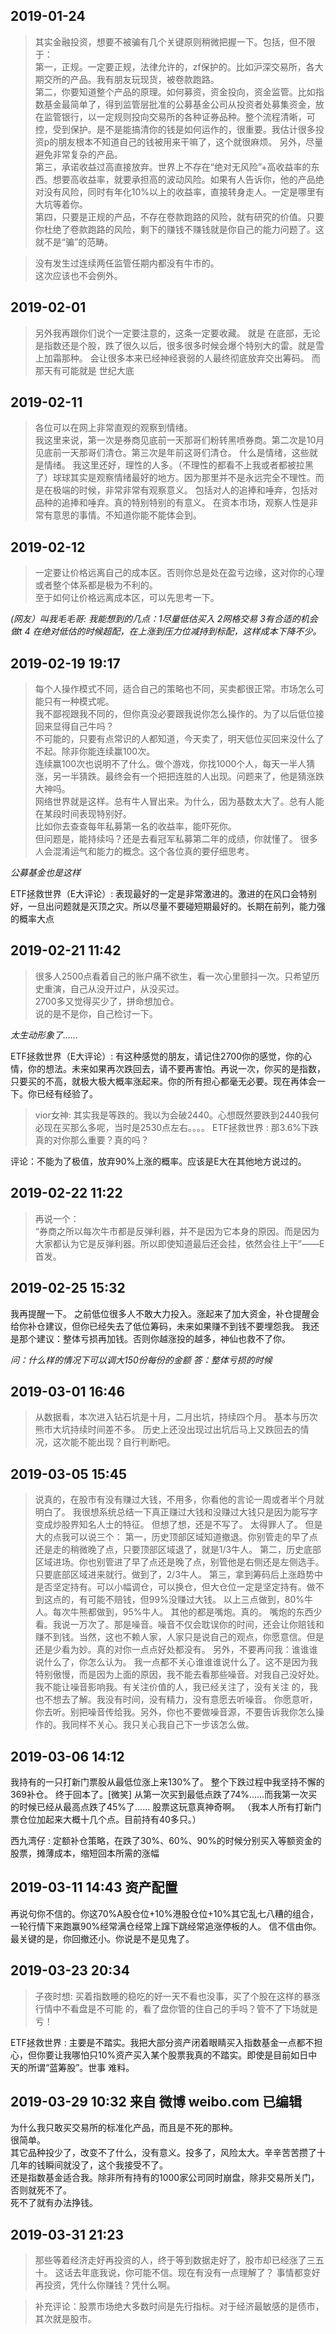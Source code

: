 
## 2019-01-24

> 其实金融投资，想要不被骗有几个关键原则稍微把握一下。包括，但不限于：  
第一，正规。一定要正规，法律允许的，zf保护的。比如沪深交易所，各大期交所的产品。我有朋友玩现货，被卷款跑路。  
第二，你要知道整个产品的原理。如何募资，资金投向，资金监管。比如指数基金最简单了，得到监管层批准的公募基金公司从投资者处募集资金，放在监管银行，以一定规则投向交易所的各种证券品种。整个流程清晰，可控，受到保护。是不是能搞清你的钱是如何运作的，很重要。我估计很多投资p的朋友根本不知道自己的钱被用来干嘛了，这个就很麻烦。
另外，尽量避免非常复杂的产品。  
第三，承诺收益过高直接放弃。世界上不存在“绝对无风险”+高收益率的东西。想要高收益率，就要承担高的波动风险。如果有人告诉你，他的产品绝对没有风险，同时有年化10%以上的收益率，直接转身走人。一定是哪里有大坑等着你。  
第四，只要是正规的产品，不存在卷款跑路的风险，就有研究的价值。只要你杜绝了卷款跑路的风险，剩下的赚钱不赚钱就是你自己的能力问题了。这就不是“骗”的范畴。

> 没有发生过连续两任监管任期内都没有牛市的。  
这次应该也不会例外。 

## 2019-02-01

> 另外我再跟你们说个一定要注意的，这条一定要收藏。
就是
在底部，无论是指数还是个股，跌了很久以后，很多很多时候会爆个特别大的雷。就是雪上加霜那种。
会让很多本来已经神经衰弱的人最终彻底放弃交出筹码。
而那天有可能就是
世纪大底  

## 2019-02-11 

>各位可以在网上非常直观的观察到情绪。  
我这里来说，第一次是券商见底前一天那哥们粉转黑喷券商。第二次是10月见底前一天那哥们清仓。第三次是年前这哥们清仓。
什么是情绪，这些就是情绪。
我这里还好，理性的人多。（不理性的都看不上我或者都被拉黑了）球球其实是观察情绪最好的地方。因为那里并不是永远完全不理性。而是在极端的时候，非常非常有观察意义。
包括对人的追捧和唾弃，包括对品种的追捧和唾弃。真的特别特别的有意义。
在资本市场，观察人性是非常有意思的事情。不知道你能不能体会到。

## 2019-02-12

>一定要让价格远离自己的成本区。否则你总是处在盈亏边缘，这对你的心理或者整个体系都是极为不利的。  
至于如何让价格远离成本区，可以先思考一下。

*(网友）叫我毛毛哥: 我能想到的几点：1尽量低估买入 2网格交易 3有合适的机会做t 4 在绝对低估的时候超配，在上涨到压力位减持到标配，这样成本下降不少。*

## 2019-02-19 19:17

> 每个人操作模式不同，适合自己的策略也不同，买卖都很正常。市场怎么可能只有一种模式呢。  
我不鄙视跟我不同的，但你真没必要跟我说你怎么操作的。为了以后低位接回来显得自己牛吗？  
不可能的，只要有点常识的人都知道，今天卖了，明天低位买回来没什么了不起。除非你能连续赢100次。  
连续赢100次也说明不了什么。做个游戏，你找1000个人，每天一半人猜涨，另一半猜跌。最终会有一个把把连胜的人出现。问题来了，他是猜涨跌大神吗。  
网络世界就是这样。总有牛人冒出来。为什么，因为基数太大了。总有人能在某段时间表现特别好。  
比如你去查查每年私募第一名的收益率，能吓死你。  
但问题是，能持续吗？还是去看冠军私募第二年的成绩，你就懂了。
很多人会混淆运气和能力的概念。这个各位真的要仔细思考。

*公募基金也是这样*

ETF拯救世界（E大评论）: 表现最好的一定是非常激进的。激进的在风口会特别好，一旦出问题就是灭顶之灾。所以尽量不要碰短期最好的。长期在前列，能力强的概率大点

## 2019-02-21 11:42

>很多人2500点看着自己的账户痛不欲生，看一次心里颤抖一次。只希望历史重演，自己从没开过户，从没买过。  
2700多又觉得买少了，拼命想加仓。  
说的是不是你，自己检讨一下。 

*太生动形象了……*

ETF拯救世界（E大评论）: 有这种感觉的朋友，请记住2700你的感觉，你的心情，你的想法。未来如果再次跌回去，请不要再害怕。再说一次，你买的是指数，只要买的不高，就极大极大概率涨起来。你的所有担心都毫无必要。现在再体会一下。你已经有经验了。

>vior女神: 其实我是等跌的。我以为会破2440。心想既然要跌到2440我何必现在买那么多呢，当时是2530点左右。。。。
ETF拯救世界  : 那3.6%下跌真的对你那么重要？真的吗？

评论：不能为了极值，放弃90%上涨的概率。应该是E大在其他地方说过的。

##  2019-02-22 11:22 

>再说一个：  
“券商之所以每次牛市都是反弹利器，并不是因为它本身的原因。而是因为大家都认为它是反弹利器。所以即使知道最后还会挂，依然会往上干”——E首发。

## 2019-02-25 15:32 

我再提醒一下。
之前低位很多人不敢大力投入。涨起来了加大资金，补仓提醒会给你补仓建议，但你已经失去了低位筹码，未来如果赚不到钱不要埋怨我。
我还是那个建议：整体亏损再加钱。否则你越涨投的越多，神仙也救不了你。

*问：什么样的情况下可以调大150份每份的金额*
*答：整体亏损的时候*

## 2019-03-01 16:46

>从数据看，本次进入钻石坑是十月，二月出坑，持续四个月。
基本与历次熊市大坑持续时间差不多。
历史上还没出现过出坑后马上又跌回去的情况，这次能不能出现？自行判断吧。 

## 2019-03-05 15:45 

>说真的，在股市有没有赚过大钱，不用多，你看他的言论一周或者半个月就明白了。
我很想系统总结一下真正赚过大钱和没赚过大钱只是因为能写字变成炒股界知名人士的特征。
但想了想，还是不写了。
太得罪人了。
但是大的点我可以说三个：
第一，历史顶部区域知道撤退。你别管走的早了点还是走的稍微晚了点，只要顶部区域退了，就是1/3牛人。
第二，历史底部区域进场。你也别管进了早了点还是晚了点，别管他是右侧还是左侧选手。只要底部区域进来就行。做到了，2/3牛人。
第三，拿到筹码后上涨趋势中是否坚定持有。可以小幅调仓，可以换仓，但大仓位一定是坚定持有。做不到这点的，有可能不赔钱，但99%没赚过大钱。
以上三点做到，80%牛人。每次牛熊都做到，95%牛人。
其他的都是嘴炮。真的。
嘴炮的东西少看。我说一万次了。那是噪音。噪音不仅会耽误你的时间，还会让你赔钱和赚不到钱。当然，这也不赖人家，人家只是说自己的观点，你愿意信。但是还是少看为妙。真的对你一点点好处都没有。
另外，不要再问我：谁谁谁说什么了，你怎么认为。
我一点都不关心谁谁谁说什么了。这不是因为我特别傲慢，而是因为上面的原因，我不能去看那些噪音。对我自己没好处。我不能让噪音影响我。有关注价值的人，我已经关注了，没有关注
的，我也不想去了解。我没有时间，没有精力，没有意愿去听噪音。
你愿意听，你去听。别把噪音传给我。另外，你也不要做噪音源，不要告诉我你怎么操作的。我同样不关心。我只关心我自己下一步该怎么做。

## 2019-03-06 14:12 

我持有的一只打新门票股从最低位涨上来130%了。
整个下跌过程中我坚持不懈的369补仓。
终于回本了。[微笑]
从第一次买到最低点跌了74%……而我第一次买的时候已经从最高点跌了45%了……
股票这玩意真神奇啊。
（我本人所有打新门票仓位加起来大概十几个点。目前持有40多只。）  

西九湾仔 : 定额补仓策略，在跌了30%、60%、90%的时候分别买入等额资金的股票，摊薄成本，缩短回本所需的涨幅

##  2019-03-11 14:43 资产配置
再说句你不信的。你这70%A股仓位+10%港股仓位+10%其它乱七八糟的组合，一轮行情下来跑赢90%经常满仓经常上蹿下跳经常追涨停板的人。
信不信由你。
最关键的是，你回撤还小。你说是不是见鬼了。 

##   2019-03-23 20:34

> 子夜时想: 买着指数睡的稳吃的好一天不看也没事，买了个股在这样的暴涨行情中不看盘是不可能
的，看了盘你管的住自己的手吗？管不了下场就是亏！

ETF拯救世界  : 主要是不踏实。我把大部分资产闭着眼睛买入指数基金一点都不担心，但你要让我哪怕只10%资产买入某个股票我真的不踏实。即使是目前如日中天的所谓“蓝筹股”。世事
难料。

##   2019-03-29 10:32 来自 微博 weibo.com 已编辑

为什么我只敢买交易所的标准化产品，而且是不死的那种。  
很简单。  
其它品种投少了，改变不了什么，没有意义。投多了，风险太大。辛辛苦苦攒了十几年的钱瞬间就没了，这个我接受不了。  
还是指数基金适合我。除非所有持有的1000家公司同时崩盘，除非交易所关门，否则就死不了。  
死不了就有办法挣钱。  

## 2019-03-31 21:23

>那些等着经济走好再投资的人，终于等到数据走好了，股市却已经涨了三五十。
这话去年底我说，你可能不信。现在有没有一点理解了？
事情都变好再投资，凭什么你赚钱？凭什么啊。

>补充评论：股票市场绝大多数时间是先行指标。对于经济最敏感的是债市，其次就是股市。